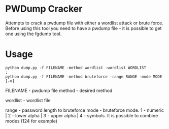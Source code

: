 # PWDump Cracker

Attempts to crack a pwdump file with either a wordlist attack or brute force.
Before using this tool you need to have a pwdump file - it is possible to get one using the fgdump tool.


# Usage
```
python dump.py -f FILENAME -method wordlist -wordlist WORDLIST
;
python dump.py -f FILENAME -method bruteforce -range RANGE -mode MODE [-v]
```

FILENAME - pwdump file
method - desired method

wordlist - wordlist file

range - password length to bruteforce
mode - bruteforce mode. 1 - numeric | 2 - lower alpha | 3 - upper alpha | 4 - symbols. It is possible to combine modes (124 for example)
